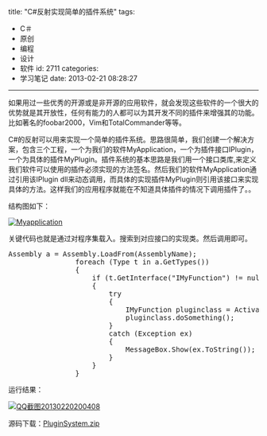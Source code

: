 title: "C#反射实现简单的插件系统"
tags:
  - C＃
  - 原创
  - 编程
  - 设计
  - 软件
id: 2711
categories:
  - 学习笔记
date: 2013-02-21 08:28:27
---

如果用过一些优秀的开源或是非开源的应用软件，就会发现这些软件的一个很大的优势就是其开放性，任何有能力的人都可以为其开发不同的插件来增强其的功能。比如著名的foobar2000，Vim和TotalCommander等等。

C#的反射可以用来实现一个简单的插件系统。思路很简单，我们创建一个解决方案，包含三个工程，一个为我们的软件MyApplication，一个为插件接口IPlugin，一个为具体的插件MyPlugin。插件系统的基本思路是我们用一个接口类库,来定义我们软件可以使用的插件必须实现的方法签名。然后我们的软件MyApplication通过引用该IPlugin dll来动态调用，而具体的实现插件MyPlugin则引用该接口来实现具体的方法。这样我们的应用程序就能在不知道具体插件的情况下调用插件了。。

结构图如下：

[![Myapplication](/images/bf202a9b50d5ce497f88718743c344d8579fadf1.jpg)](http://leaverimage.b0.upaiyun.com/32896_o.jpg)

关键代码也就是通过对程序集载入。搜索到对应接口的实现类。然后调用即可。
<pre class="lang:default decode:true">Assembly a = Assembly.LoadFrom(AssemblyName);
                foreach (Type t in a.GetTypes())
                {
                    if (t.GetInterface("IMyFunction") != null)
                    {
                        try
                        {
                            IMyFunction pluginclass = Activator.CreateInstance(t) as IMyFunction;
                            pluginclass.doSomething();
                        }
                        catch (Exception ex)
                        {
                            MessageBox.Show(ex.ToString());
                        }
                    }
                }</pre>
运行结果：

[![QQ截图20130220200408](/images/6c33ac761faef8c7d4beae4a478b4240cdeb7ee3.jpg)](http://leaverimage.b0.upaiyun.com/32897_o.jpg)

源码下载：[PluginSystem.zip](http://pan.baidu.com/share/link?shareid=302323&amp;uk=1493685990)